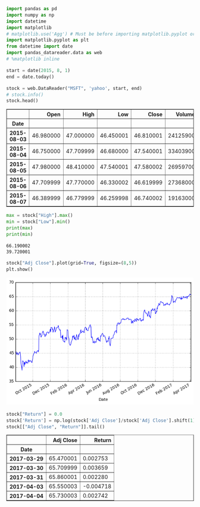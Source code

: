 

```python
import pandas as pd
import numpy as np
import datetime
import matplotlib
# matplotlib.use('Agg') # Must be before importing matplotlib.pyplot or pylab!
import matplotlib.pyplot as plt
from datetime import date
import pandas_datareader.data as web
# %matplotlib inline
```


```python
start = date(2015, 8, 1)
end = date.today()
```


```python
stock = web.DataReader("MSFT", 'yahoo', start, end)
# stock.info()
stock.head()
```




<div>
<table border="1" class="dataframe">
  <thead>
    <tr style="text-align: right;">
      <th></th>
      <th>Open</th>
      <th>High</th>
      <th>Low</th>
      <th>Close</th>
      <th>Volume</th>
      <th>Adj Close</th>
    </tr>
    <tr>
      <th>Date</th>
      <th></th>
      <th></th>
      <th></th>
      <th></th>
      <th></th>
      <th></th>
    </tr>
  </thead>
  <tbody>
    <tr>
      <th>2015-08-03</th>
      <td>46.980000</td>
      <td>47.000000</td>
      <td>46.450001</td>
      <td>46.810001</td>
      <td>24125900</td>
      <td>44.687410</td>
    </tr>
    <tr>
      <th>2015-08-04</th>
      <td>46.750000</td>
      <td>47.709999</td>
      <td>46.680000</td>
      <td>47.540001</td>
      <td>33403900</td>
      <td>45.384308</td>
    </tr>
    <tr>
      <th>2015-08-05</th>
      <td>47.980000</td>
      <td>48.410000</td>
      <td>47.540001</td>
      <td>47.580002</td>
      <td>26959700</td>
      <td>45.422495</td>
    </tr>
    <tr>
      <th>2015-08-06</th>
      <td>47.709999</td>
      <td>47.770000</td>
      <td>46.330002</td>
      <td>46.619999</td>
      <td>27368000</td>
      <td>44.506023</td>
    </tr>
    <tr>
      <th>2015-08-07</th>
      <td>46.389999</td>
      <td>46.779999</td>
      <td>46.259998</td>
      <td>46.740002</td>
      <td>19163000</td>
      <td>44.620584</td>
    </tr>
  </tbody>
</table>
</div>




```python
max = stock["High"].max()
min = stock["Low"].min()
print(max)
print(min)
```

    66.190002
    39.720001



```python
stock["Adj Close"].plot(grid=True, figsize=(8,5))
plt.show()
```


![png](output_4_0.png)



```python
stock["Return"] = 0.0
stock['Return'] = np.log(stock['Adj Close']/stock['Adj Close'].shift(1))
stock[["Adj Close", "Return"]].tail()
```




<div>
<table border="1" class="dataframe">
  <thead>
    <tr style="text-align: right;">
      <th></th>
      <th>Adj Close</th>
      <th>Return</th>
    </tr>
    <tr>
      <th>Date</th>
      <th></th>
      <th></th>
    </tr>
  </thead>
  <tbody>
    <tr>
      <th>2017-03-29</th>
      <td>65.470001</td>
      <td>0.002753</td>
    </tr>
    <tr>
      <th>2017-03-30</th>
      <td>65.709999</td>
      <td>0.003659</td>
    </tr>
    <tr>
      <th>2017-03-31</th>
      <td>65.860001</td>
      <td>0.002280</td>
    </tr>
    <tr>
      <th>2017-04-03</th>
      <td>65.550003</td>
      <td>-0.004718</td>
    </tr>
    <tr>
      <th>2017-04-04</th>
      <td>65.730003</td>
      <td>0.002742</td>
    </tr>
  </tbody>
</table>
</div>




```python

```
